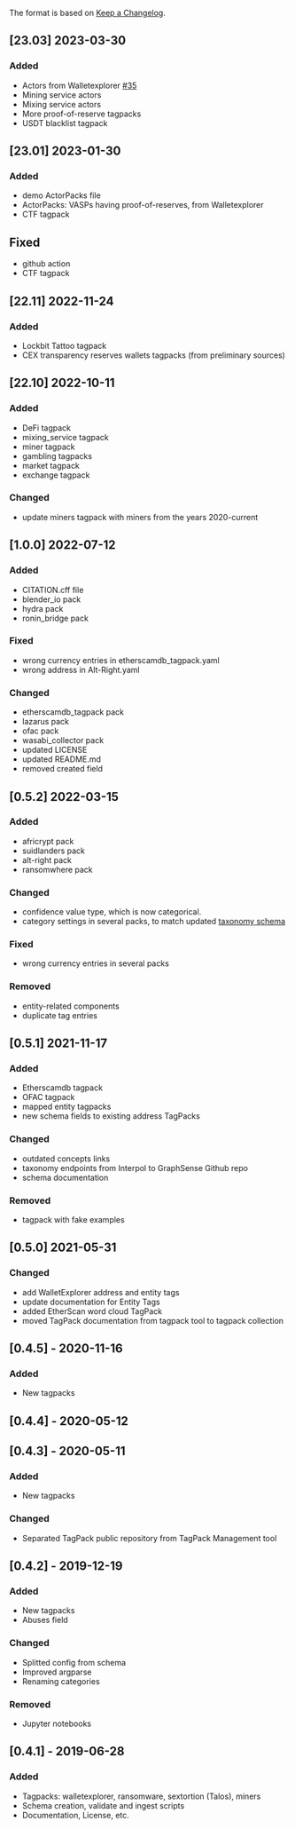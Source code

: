 The format is based on [Keep a Changelog](https://keepachangelog.com/en/1.0.0/).

## [23.03] 2023-03-30

### Added
  - Actors from Walletexplorer [#35](https://github.com/graphsense/graphsense-tagpacks/issues/35)  
  - Mining service actors
  - Mixing service actors
  - More proof-of-reserve tagpacks
  - USDT blacklist tagpack


## [23.01] 2023-01-30

### Added
- demo ActorPacks file
- ActorPacks: VASPs having proof-of-reserves, from Walletexplorer
- CTF tagpack

## Fixed
- github action
- CTF tagpack

## [22.11] 2022-11-24
### Added
- Lockbit Tattoo tagpack
- CEX transparency reserves wallets tagpacks (from preliminary sources)

## [22.10] 2022-10-11
### Added
- DeFi tagpack
- mixing_service tagpack
- miner tagpack
- gambling tagpacks
- market tagpack
- exchange tagpack

### Changed
- update miners tagpack with miners from the years 2020-current

## [1.0.0] 2022-07-12
### Added
- CITATION.cff file
- blender_io pack
- hydra pack
- ronin_bridge pack
### Fixed
- wrong currency entries in etherscamdb_tagpack.yaml
- wrong address in Alt-Right.yaml
### Changed
- etherscamdb_tagpack pack
- lazarus pack
- ofac pack
- wasabi_collector pack
- updated LICENSE
- updated README.md
- removed created field

## [0.5.2] 2022-03-15
### Added
- africrypt pack
- suidlanders pack
- alt-right pack
- ransomwhere pack
### Changed
- confidence value type, which is now categorical.
- category settings in several packs, to match updated [taxonomy schema](https://github.com/graphsense/DW-VA-Taxonomy/)
### Fixed
- wrong currency entries in several packs
### Removed
- entity-related components
- duplicate tag entries

## [0.5.1] 2021-11-17
### Added
- Etherscamdb tagpack
- OFAC tagpack
- mapped entity tagpacks
- new schema fields to existing address TagPacks
### Changed
- outdated concepts links
- taxonomy endpoints from Interpol to GraphSense Github repo
- schema documentation

### Removed
- tagpack with fake examples

## [0.5.0] 2021-05-31
### Changed
- add WalletExplorer address and entity tags
- update documentation for Entity Tags
- added EtherScan word cloud TagPack
- moved TagPack documentation from tagpack tool to tagpack collection

## [0.4.5] - 2020-11-16
### Added
- New tagpacks

## [0.4.4] - 2020-05-12

## [0.4.3] - 2020-05-11
### Added
- New tagpacks

### Changed
- Separated TagPack public repository from TagPack Management tool

## [0.4.2] - 2019-12-19
### Added
- New tagpacks
- Abuses field

### Changed
- Splitted config from schema
- Improved argparse
- Renaming categories

### Removed
- Jupyter notebooks

## [0.4.1] - 2019-06-28
### Added
- Tagpacks: walletexplorer, ransomware, sextortion (Talos), miners
- Schema creation, validate and ingest scripts
- Documentation, License, etc.
